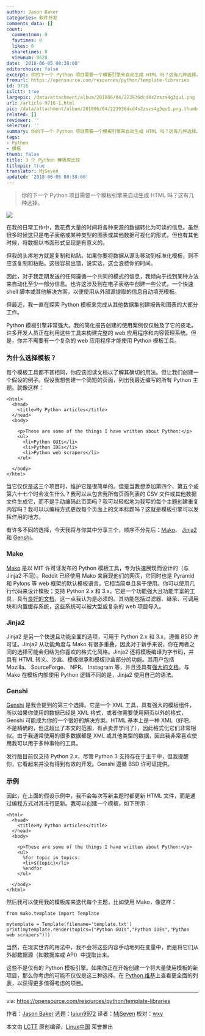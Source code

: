 ```yaml
---
author: Jason Baker
categories: 软件开发
comments_data: []
count:
  commentnum: 0
  favtimes: 0
  likes: 0
  sharetimes: 0
  viewnum: 8628
date: '2018-06-05 08:38:00'
editorchoice: false
excerpt: 你的下一个 Python 项目需要一个模板引擎来自动生成 HTML 吗？这有几种选择。
fromurl: https://opensource.com/resources/python/template-libraries
id: 9716
islctt: true
largepic: /data/attachment/album/201806/04/223936dcd4s2zszs4g3qu1.png
url: /article-9716-1.html
pic: /data/attachment/album/201806/04/223936dcd4s2zszs4g3qu1.png.thumb.jpg
related: []
reviewer: ''
selector: ''
summary: 你的下一个 Python 项目需要一个模板引擎来自动生成 HTML 吗？这有几种选择。
tags:
- Python
- 模板
thumb: false
title: 3 个 Python 模板库比较
titlepic: true
translator: MjSeven
updated: '2018-06-05 08:38:00'
---
```



> 
> 你的下一个 Python 项目需要一个模板引擎来自动生成 HTML 吗？这有几种选择。
> 
> 
> 


![](/data/attachment/album/201806/04/223936dcd4s2zszs4g3qu1.png)


在我的日常工作中，我花费大量的时间将各种来源的数据转化为可读的信息。虽然很多时候这只是电子表格或某种类型的图表或其他数据可视化的形式，但也有其他时候，将数据以书面形式呈现是有意义的。


但我的头疼地方就是复制和粘贴。如果你要将数据从源头移动到标准化模板，则不应该复制和粘贴。这很容易出错，说实话，这会浪费你的时间。


因此，对于我定期发送的任何遵循一个共同的模式的信息，我倾向于找到某种方法来自动化至少一部分信息。也许这涉及到在电子表格中创建一些公式，一个快速 shell 脚本或其他解决方案，以便使用从外部源提取的信息自动填充模板。


但最近，我一直在探索 Python 模板来完成从其他数据集创建报告和图表的大部分工作。


Python 模板引擎非常强大。我的简化报告创建的使用案例仅仅触及了它的皮毛。许多开发人员正在利用这些工具来构建完整的 web 应用程序和内容管理系统。但是，你并不需要有一个复杂的 web 应用程序才能使用 Python 模板工具。


### 为什么选择模板？


每个模板工具都不甚相同，你应该阅读文档以了解其确切的用法。但让我们创建一个假设的例子。假设我想创建一个简短的页面，列出我最近编写的所有 Python 主题。就像这样：



```
<html>
  <head>
    <title>My Python articles</title>
  </head>
  <body>

    <p>These are some of the things I have written about Python:</p>
    <ul>
      <li>Python GUIs</li>
      <li>Python IDEs</li>
      <li>Python web scrapers</li>
    </ul>

  </body>
</html>

```

当它仅仅是这三个项目时，维护它是很简单的。但是当我想添加第四个、第五个或第六十七个时会发生什么？我可以从包含我所有页面列表的 CSV 文件或其他数据文件生成它，而不是手动编码此页面吗？我可以轻松地为我写的每个主题创建重复内容吗？我可以以编程方式更改每个页面上的文本标题吗？这就是模板引擎可以发挥作用的地方。


有许多不同的选择，今天我将与你其中分享三个，顺序不分先后：[Mako](http://www.makotemplates.org/)、 [Jinja2](http://jinja.pocoo.org/) 和 [Genshi](https://genshi.edgewall.org/)。


### Mako


[Mako](http://www.makotemplates.org/) 是以 MIT 许可证发布的 Python 模板工具，专为快速展现而设计的（与 Jinja2 不同）。Reddit 已经使用 Mako 来展现他们的网页，它同时也是 Pyramid 和 Pylons 等 web 框架的默认模板语言。它相当简单且易于使用。你可以使用几行代码来设计模板；支持 Python 2.x 和 3.x，它是一个功能强大且功能丰富的工具，具有[良好的文档](http://docs.makotemplates.org/en/latest/)，这一点我认为是必须的。其功能包括过滤器、继承、可调用块和内置缓存系统，这些系统可以被大型或复杂的 web 项目导入。


### Jinja2


Jinja2 是另一个快速且功能全面的选项，可用于 Python 2.x 和 3.x，遵循 BSD 许可证。Jinja2 从功能角度与 Mako 有很多重叠，因此对于新手来说，你在两者之间的选择可能会归结为你喜欢的格式化风格。Jinja2 还将模板编译为字节码，并具有 HTML 转义、沙盒、模板继承和模板沙盒部分的功能。其用户包括 Mozilla、 SourceForge、 NPR、 Instagram 等，并且还具有[强大的文档](http://jinja.pocoo.org/docs/2.10/)。与 Mako 在模板内部使用 Python 逻辑不同的是，Jinja2 使用自己的语法。


### Genshi


[Genshi](https://genshi.edgewall.org/) 是我会提到的第三个选择。它是一个 XML 工具，具有强大的模板组件，所以如果你使用的数据已经是 XML 格式，或者你需要使用网页以外的格式，Genshi 可能成为你的一个很好的解决方案。HTML 基本上是一种 XML（好吧，不是精确的，但这超出了本文的范围，有点卖弄学问了），因此格式化它们非常相似。由于我通常使用的很多数据都是 XML 或其他类型的数据，因此我非常喜欢使用我可以用于多种事物的工具。


发行版目前仅支持 Python 2.x，尽管 Python 3 支持存在于主干中，但我提醒你，它看起来并没有得到有效的开发。Genshi 遵循 BSD 许可证提供。


### 示例


因此，在上面的假设示例中，我不会每次写新主题时都更新 HTML 文件，而是通过编程方式对其进行更新。我可以创建一个模板，如下所示：



```
<html>
  <head>
    <title>My Python articles</title>
  </head>
  <body>

    <p>These are some of the things I have written about Python:</p>
    <ul>
      %for topic in topics:
      <li>${topic}</li>
      %endfor
    </ul>

  </body>
</html>

```

然后我可以使用我的模板库来迭代每个主题，比如使用 Mako，像这样：



```
from mako.template import Template

mytemplate = Template(filename='template.txt')
print(mytemplate.render(topics=("Python GUIs","Python IDEs","Python web scrapers")))

```

当然，在现实世界的用法中，我不会将这些内容手动地列在变量中，而是将它们从外部数据源（如数据库或 API）中提取出来。


这些不是仅有的 Python 模板引擎。如果你正在开始创建一个将大量使用模板的新项目，那么你考虑的可能不仅仅是这三种选择。在 [Python 维基](https://wiki.python.org/moin/Templating)上查看更全面的列表，以获得更多值得考虑的项目。




---


via: <https://opensource.com/resources/python/template-libraries>


作者：[Jason Baker](https://opensource.com/users/jason-baker) 选题：[lujun9972](https://github.com/lujun9972) 译者：[MjSeven](https://github.com/MjSeven) 校对：[wxy](https://github.com/wxy)


本文由 [LCTT](https://github.com/LCTT/TranslateProject) 原创编译，[Linux中国](https://linux.cn/) 荣誉推出